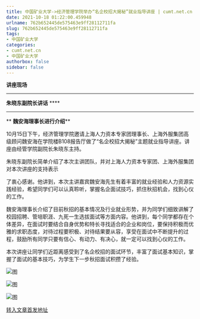 ```yaml
---
title: 中国矿业大学->经济管理学院举办“名企校招大揭秘”就业指导讲座 | cumt.net.cn
date: 2021-10-18 01:22:00.459948
urlname: 762b652445de575463e9ff28112711fa
slug: 762b652445de575463e9ff28112711fa
tags: 
- 中国矿业大学
categories:
- cumt.net.cn
- 中国矿业大学
authorbox: false
sidebar: false
---
```

**讲座现场**

****

**朱晓东副院长讲话** ****

****

** **魏安海理事长进行介绍****

10月15日下午，经济管理学院邀请上海人力资本专家团理事长、上海外服集团高级顾问魏安海在学院楼B108报告厅做了“名企校招大揭秘”主题就业指导讲座。讲座由经管学院副院长朱晓东主持。

朱晓东副院长简单介绍了本次主讲团队，并对上海人力资本专家团、上海外服集团对本次讲座的支持表示
<!--more-->
了衷心感谢。他讲到，本次主讲嘉宾魏安海先生有着丰富的就业经验和人力资源实践经验，希望同学们可以认真聆听，掌握名企面试技巧，抓住秋招机会，找到心仪的工作。

魏安海理事长介绍了目前秋招的基本情况及行业就业形势，并为同学们细致讲解了校园招聘、管培职涯、九死一生选拔面试等方面内容。他讲到，每个同学都存在个体差异，在面试时要结合自身优势和特长寻找适合的企业和岗位，要保持积极而优雅的求职态度，对待过程要积极、对待结果要从容，享受在面试中不断提升的过程，鼓励所有同学只要有信心、有动力、有决心，就一定可以找到心仪的工作。

本次讲座让同学们近距离感受到了名企校招的面试环节，丰富了面试基本知识，掌握了面试的基本技巧，为学生下一步秋招面试积攒了经验。

![图](http://xwzx.cumt.edu.cn/_upload/article/images/6b/67/0ad29c8344ce97249ce3e3daa313/b493cb93-f553-4ad7-be09-eb7529c4a1c0.jpg)

![图](http://xwzx.cumt.edu.cn/_upload/article/images/6b/67/0ad29c8344ce97249ce3e3daa313/15018aea-2af7-4a1f-b64b-99695f8b448d.jpg)

![图](http://xwzx.cumt.edu.cn/_upload/article/images/6b/67/0ad29c8344ce97249ce3e3daa313/3b55a4b6-dc2b-4035-b6b6-a79dfdc1ec30.jpg)

[转入文章首发地址](http://xwzx.cumt.edu.cn/4b/a7/c523a609191/page.htm)